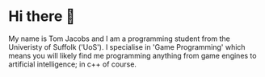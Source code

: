 # Hi there 👋
My name is Tom Jacobs and I am a programming student from the Univeristy of Suffolk ('UoS').
I specialise in 'Game Programming' which means you will likely find me programming anything from game engines to artificial intelligence; in c++ of course.
<!--
**UntitledProgrammer/UntitledProgrammer** is a ✨ _special_ ✨ repository because its `README.md` (this file) appears on your GitHub profile.

Here are some ideas to get you started:

- 🔭 I’m currently working on ...
- 🌱 I’m currently learning ...
- 👯 I’m looking to collaborate on ...
- 🤔 I’m looking for help with ...
- 💬 Ask me about ...
- 📫 How to reach me: ...
- 😄 Pronouns: ...
- ⚡ Fun fact: ...
-->
